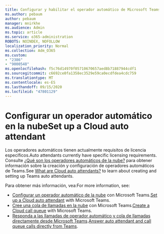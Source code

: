```yaml
---
title: Configurar y habilitar el operador automático de Microsoft Teams
ms.author: pebaum
author: pebaum
manager: mnirkhe
ms.audience: Admin
ms.topic: article
ms.service: o365-administration
ROBOTS: NOINDEX, NOFOLLOW
localization_priority: Normal
ms.collection: Adm_O365
ms.custom:
- "2386"
- "9000548"
ms.openlocfilehash: f5c76d14970f05710670657aed8b71887944cdf1
ms.sourcegitcommit: c6692ce0fa1358ec3529e59ca0ecdfdea4cdc759
ms.translationtype: MT
ms.contentlocale: es-ES
ms.lasthandoff: 09/15/2020
ms.locfileid: "47801129"
---
```

# <a name="set-up-a-cloud-auto-attendant"></a><span data-ttu-id="26f90-102">Configurar un operador automático en la nube</span><span class="sxs-lookup"><span data-stu-id="26f90-102">Set up a Cloud auto attendant</span></span>

<span data-ttu-id="26f90-103">Los operadores automáticos tienen actualmente requisitos de licencia específicos.</span><span class="sxs-lookup"><span data-stu-id="26f90-103">Auto attendants currently have specific licensing requirements.</span></span> <span data-ttu-id="26f90-104">Consulte [¿Qué son los operadores automáticos de la nube?](https://docs.microsoft.com/microsoftteams/what-are-phone-system-auto-attendants) para obtener información sobre la creación y configuración de operadores automáticos de Teams.</span><span class="sxs-lookup"><span data-stu-id="26f90-104">See [What are Cloud auto attendants?](https://docs.microsoft.com/microsoftteams/what-are-phone-system-auto-attendants) to learn about creating and setting up Teams auto attendants.</span></span> 

<span data-ttu-id="26f90-105">Para obtener más información, vea:</span><span class="sxs-lookup"><span data-stu-id="26f90-105">For more information, see:</span></span>

- <span data-ttu-id="26f90-106">[Configurar un operador automático de la nube](https://docs.microsoft.com/microsoftteams/create-a-phone-system-auto-attendant) con Microsoft Teams.</span><span class="sxs-lookup"><span data-stu-id="26f90-106">[Set up a Cloud auto attendant](https://docs.microsoft.com/microsoftteams/create-a-phone-system-auto-attendant) with Microsoft Teams.</span></span> 
- <span data-ttu-id="26f90-107">[Cree una cola de llamadas en la nube](https://docs.microsoft.com/microsoftteams/create-a-phone-system-call-queue) con Microsoft Teams.</span><span class="sxs-lookup"><span data-stu-id="26f90-107">[Create a Cloud call queue](https://docs.microsoft.com/microsoftteams/create-a-phone-system-call-queue) with Microsoft Teams.</span></span> 
- <span data-ttu-id="26f90-108">[Responda a las llamadas de operador automático y cola de llamadas directamente desde Microsoft Teams](https://docs.microsoft.com/microsoftteams/answer-auto-attendant-and-call-queue-calls).</span><span class="sxs-lookup"><span data-stu-id="26f90-108">[Answer auto attendant and call queue calls directly from Teams](https://docs.microsoft.com/microsoftteams/answer-auto-attendant-and-call-queue-calls).</span></span> 